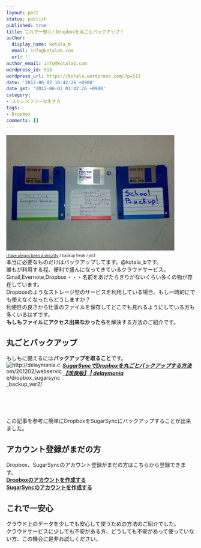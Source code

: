 ```yaml
---
layout: post
status: publish
published: true
title: これで一安心！Dropboxを丸ごとバックアップ！
author:
  display_name: kotala_b
  email: info@kotalab.com
  url: ''
author_email: info@kotalab.com
wordpress_id: 513
wordpress_url: https://kotala.wordpress.com/?p=513
date: '2012-06-02 10:42:26 +0900'
date_gmt: '2012-06-02 01:42:26 +0900'
category:
- ストレスフリーな生き方
tags:
- Dropbox
comments: []
---
```

<p><a href="/wp-content/uploads/backUp_120602.jpg" target="_blank"><img src="/wp-content/uploads/backUp_120602.jpg" alt="" title="backUp_120602" width="448" height="307" class="alignnone size-full wp-image-1237" /></a><br />
<span style="font-size:10px;"><a href="https://www.flickr.com/photos/jm3/330155936/" target="_blank">i have always been a security</a> / backup freak / jm3</span><br />
本当に必要なものだけはバックアップしてます。@kotala_bです。<br />
誰もが利用する程、便利で盛んになってきているクラウドサービス。<br />
Gmail,Evernote,Dropbox・・・名前をあげたらきりがないくらい多くの物が存在しています。<br />
Dropboxのようなストレージ型のサービスを利用している場合、もし一時的にでも使えなくなったらどうしますか？<br />
利便性の良さから仕事のファイルを保存してどこでも見れるようにしている方も多くいるはずです。<br />
<strong>もしもファイルにアクセス出来なかったら</strong>を解決する方法のご紹介です。<br />
</p>
<!--more-->
<h2>丸ごとバックアップ</h2>
<p>もしもに備えるには<strong>バックアップを取ること</strong>です。<br />
<a href="http://delaymania.com/201202/webservice/dropbox_sugarsync_backup_ver2/"><img title="SugarSyncでDropboxを丸ごとバックアップする方法【改良版】 | delaymania" src="https://capture.heartrails.com/150x130/shadow?http://delaymania.com/201202/webservice/dropbox_sugarsync_backup_ver2/" alt="http://delaymania.com/201202/webservice/dropbox_sugarsync_backup_ver2/" width="150" height="130" align="left" /></a><em><strong><a href="http://delaymania.com/201202/webservice/dropbox_sugarsync_backup_ver2/" target="_blank">SugarSyncでDropboxを丸ごとバックアップする方法【改良版】 | delaymania</a></strong></em><br style="clear:both;" /><br />
この記事を参考に簡単にDropboxをSugarSyncにバックアップすることが出来ました。</p>
<h2>アカウント登録がまだの方</h2>
<p>Dropbox、SugarSyncのアカウント登録がまだの方はこちらから登録できます。<br />
<a href="https://db.tt/BXcySQmO" target="_blank"><strong>Dropboxのアカウントを作成する</strong></a><br />
<a href="https://www.sugarsync.com/referral?rf=cip5ao68im3ij&amp;utm_source=website&amp;utm_medium=web&amp;utm_campaign=referral&amp;shareEvent=483056" target="_blank"><strong>SugarSyncのアカウントを作成する</strong></a></p>
<h2>これで一安心</h2>
<p>クラウド上のデータを少しでも安心して使うための方法のご紹介でした。<br />
クラウドサービスに少しでも不安がある方、どうしても不安があって使っていない方、この機会に是非お試しください。</p>
